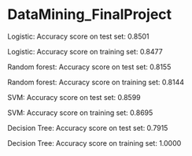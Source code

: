 # DataMining_FinalProject
Logistic: Accuracy score on test set: 0.8501

Logistic: Accuracy score on training set: 0.8477

Random forest: Accuracy score on test set: 0.8155

Random forest: Accuracy score on training set: 0.8144

SVM: Accuracy score on test set: 0.8599

SVM: Accuracy score on training set: 0.8695

Decision Tree: Accuracy score on test set: 0.7915

Decision Tree: Accuracy score on training set: 1.0000
